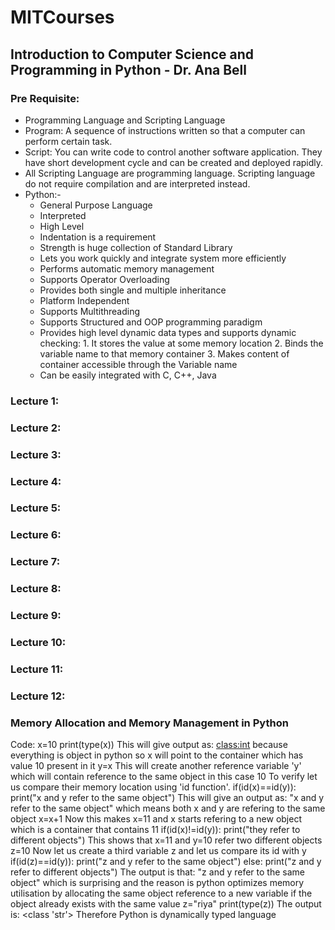 # MITCourses
## Introduction to Computer Science and Programming in Python - Dr. Ana Bell

### Pre Requisite:
* Programming Language and Scripting Language
* Program: A sequence of instructions written so that a computer can perform certain task.
* Script: You can write code to control another software application. They have short development cycle and can be created and deployed rapidly.
* All Scripting Language are programming language. Scripting language do not require compilation and are interpreted instead.
* Python:-
     * General Purpose Language
     * Interpreted
     * High Level
     * Indentation is a requirement
     * Strength is huge collection of Standard Library
     * Lets you work quickly and integrate system more efficiently
     * Performs automatic memory management
     * Supports Operator Overloading
     * Provides both single and multiple inheritance
     * Platform Independent
     * Supports Multithreading
     * Supports Structured and OOP programming paradigm
     * Provides high level dynamic data types and supports dynamic checking: 
            1. It stores the value at some memory location 
            2. Binds the variable name to that memory container
            3. Makes content of container accessible through the Variable name
     * Can be easily integrated with C, C++, Java
     
     
### Lecture 1:



### Lecture 2:



### Lecture 3:



### Lecture 4:



### Lecture 5:


### Lecture 6:


### Lecture 7:


### Lecture 8:


### Lecture 9:


### Lecture 10:



### Lecture 11:


### Lecture 12:

### Memory Allocation and Memory Management in Python
Code:
x=10
print(type(x))
This will give output as: <class:int> because everything is object in python so x will point to the container which has value 10 present in it
y=x 
This will create another reference variable 'y' which will contain reference to the same object in this case 10
To verify let us compare their memory location using 'id function'.
if(id(x)==id(y)): print("x and y refer to the same object")
This will give an output as: "x and y refer to the same object" which means both x and y are refering to the same object
x=x+1
Now this makes x=11 and x starts refering to a new object which is a container that contains 11
if(id(x)!=id(y)): print("they refer to different objects")
This shows that x=11 and y=10 refer two different objects 
z=10
Now let us create a third variable z and let us compare its id with y
if(id(z)==id(y)): print("z and y refer to the same object")
else: print("z and y refer to different objects")
The output is that: "z and y refer to the same object" which is surprising and the reason is python optimizes memory utilisation by allocating the same object reference to a new variable if the object already exists with the same value
z="riya"
print(type(z))
The output is: <class 'str'>
Therefore Python is dynamically typed language



